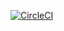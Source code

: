 [![CircleCI](https://circleci.com/gh/CIRCLECI-GWP/circleci-terraform-automated-deploy-app.svg?style=svg)](https://circleci.com/gh/CIRCLECI-GWP/circleci-terraform-automated-deploy-app)

